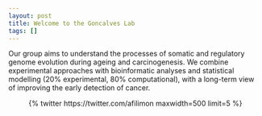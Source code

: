 ```yaml
---
layout: post
title: Welcome to the Goncalves Lab
tags: []
---
```


Our group aims to understand the processes of somatic and regulatory genome evolution during ageing and carcinogenesis. We combine experimental approaches with bioinformatic analyses and statistical modelling (20% experimental, 80% computational), with a long-term view of improving the early detection of cancer.

<div class='jekyll-twitter-plugin' align="center">
    {% twitter https://twitter.com/afilimon maxwidth=500 limit=5 %}
</div>
